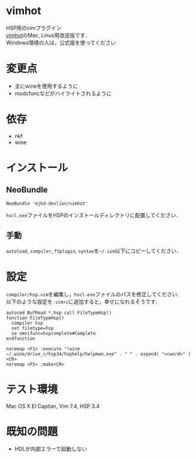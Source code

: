 # vimhot
HSP用のvimプラグイン  
[vimhot](http://hp.vector.co.jp/authors/VA038334/archive/)のMac, Linux用改造版です．  
Windows環境の人は，公式版を使ってください  

# 変更点
* 主にwineを使用するように  
* modcfuncなどがハイライトされるように  

# 依存
* nkf
* wine

# インストール
## NeoBundle
```
NeoBundle 'mjhd-devlion/vimhot'
```

`hscl.exe`ファイルをHSPのインストールディレクトリに配置してください．  

## 手動
`autoload`, `compiler`, `ftplugin`, `syntax`を`~/.vim`以下にコピーしてください．  

# 設定
`compiler/hsp.vim`を編集し，`hscl.exe`ファイルのパスを修正してください．  
以下のような設定を`.vimrc`に追加すると，幸せになれるそうです．  
```
autocmd BufRead *.hsp call FileTypeHsp()
function FileTypeHsp()
  compiler hsp
  set filetype=hsp
  se omnifunc=hspcomplete#Complete
endfunction

noremap <F1> :execute "!wine ~/.wine/drive_c/hsp34/hsphelp/helpman.exe" . " " . expand( "<cword>" )<CR>
noremap <F5> :make<CR>
```

# テスト環境
Mac OS X El Capitan, Vim 7.4, HSP 3.4

# 既知の問題
* HDLが内部エラーで起動しない
